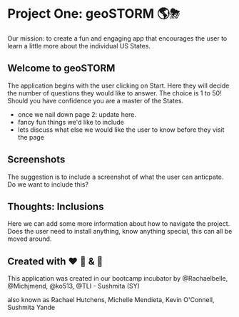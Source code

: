 # Project One: geoSTORM 🌎⛈

Our mission: to create a fun and engaging app that encourages the user to learn a little more about the individual US States.

## Welcome to geoSTORM

The application begins with the user clicking on Start. Here they will decide the number of questions they would like to answer.
The choice is 1 to 50!  Should you have confidence you are a master of the States.

* once we nail down page 2: update here.
* fancy fun things we'd like to include
* lets discuss what else we would like the user to know before they visit the page

## Screenshots

The suggestion is to include a screenshot of what the user can anticpate.  Do we want to include this?

## Thoughts: Inclusions

Here we can add some more information about how to navigate the project.  Does the user need to install anything, know anything special,
this can all be moved around.

## Created with ❤️ 🧨 & 🍾

This application was created in our bootcamp incubator by @Rachaelbelle, @Michjmend, @ko513, @TLI - Sushmita (SY)

also known as Rachael Hutchens, Michelle Mendieta, Kevin O'Connell, Sushmita Yande

